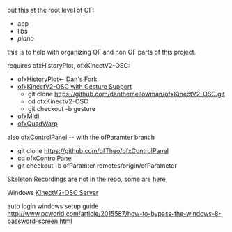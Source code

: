 put this at the root level of OF: 

- app
- libs
- *piano*

this is to help with organizing OF and non OF parts of this project.

requires ofxHistoryPlot, ofxKinectV2-OSC:

- [ofxHistoryPlot](https://github.com/danthemellowman/ofxHistoryPlot)<- Dan's Fork
- [ofxKinectV2-OSC with Gesture Support](https://github.com/danthemellowman/ofxKinectV2-OSC/tree/gesture)
   - git clone https://github.com/danthemellowman/ofxKinectV2-OSC.git
   - cd ofxKinectV2-OSC
   - git checkout -b gesture
- [ofxMidi](https://github.com/danomatika/ofxMidi.git)
- [ofxQuadWarp](https://github.com/fakelove/ofxQuadWarp)

also [ofxControlPanel](https://github.com/ofTheo/ofxControlPanel) -- with the ofParamter branch

- git clone https://github.com/ofTheo/ofxControlPanel
- cd ofxControlPanel
- git checkout -b ofParamter remotes/origin/ofParameter

Skeleton Recordings are not in the repo, some are [here](https://dl.dropboxusercontent.com/u/92337283/forMicrosoft/recordings.zip)


Windows [KinectV2-OSC Server](https://github.com/danthemellowman/KinectV2-OSC.git)


auto login windows setup guide http://www.pcworld.com/article/2015587/how-to-bypass-the-windows-8-password-screen.html


